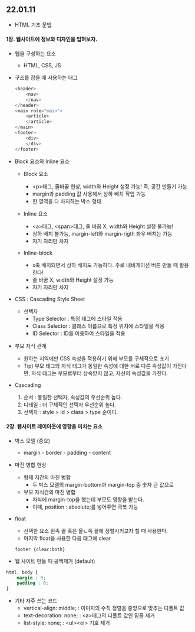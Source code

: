 ## 22.01.11 
* HTML 기초 문법

#### 1장. 웹사이트에 정보와 디자인을 입혀보자.

* 웹을 구성하는 요소
    * HTML, CSS, JS

* 구조를 잡을 때 사용하는 태그
    ```javascript
    <header>
        <nav>
        </nav>
    </header>
    <main role="main">
        <article>
        </article>
    </main>
    <footer>
        <div>
        </div>
    </footer>
    ```
* Block 요소와 Inline 요소
    * Block 요소
        * \<p>태그, 줄바꿈 현상, width와 Height 설정 가능! 즉, 공간 만들기 가능
        * margin과 padding 값 사용해서 상하 배치 작업 가능
        * 한 영역을 다 차지하는 박스 형태 
    * Inline 요소
        * \<a>태그, \<span>태그, 줄 바꿈 X, width와 Height 설정 불가능!
        * 상하 배치 불가능, margin-left와 margin-rigth 좌우 배치는 가능
        * 자기 자리만 차지

    * Inline-block 
        * x축 배치되면서 상하 배치도 가능하다. 주로 내비게이션 버튼 만들 때 활용한다!
        * 줄 바꿈 X, width와 Height 설정 가능
        * 자기 자리만 차지
    
* CSS : Cascading Style Sheet
    * 선택자 
        * Type Selector : 특정 태그에 스타일 적용
        * Class Selector : 클래스 이름으로 특정 위치에 스타일을 적용
        * ID Selector : ID를 이용하여 스타일을 적용
* 부모 자식 관계
    * 원하는 지역에만 CSS 속성을 적용하기 위해 부모를 구체적으로 표기
    * Tip) 부모 태그와 자식 태그가 동일한 속성에 대한 서로 다른 속성값이 가진다면, 자식 태그는 부모로부터 상속받지 않고, 자신의 속성값을 가진다.
* Cascading
    1. 순서 : 동일한 선택자, 속성값의 우선순위 높다.
    2. 디테일 : 더 구체적인 선택자 우선순위 높다.
    3. 선택자 : style > id > class > type 순이다.


#### 2장. 웹사이트 레이아웃에 영향을 미치는 요소
* 박스 모델 (중요)
    * margin - border - padding - content
* 마진 병합 현상 
    * 형제 지간의 마진 병합
        * 두 박스 모델의 margin-bottom과 margin-top 중 숫자 큰 값으로 
    * 부모 자식간의 마진 병합
        * 자식에 margin-top을 했는데 부모도 영향을 받는다.
        * 이때, position : absolute;를 넣어주면 극복 가능
    
* float
    * 선택한 요소 왼족 끝 혹은 올ㄴ쪽 끝에 정렬시키고자 할 때 사용한다.
    * 마지막 float을 사용한 다음 태그에 clear
    ``` 
    footer {clear:both}
    ```
* 웹 사이트 만들 때 공백제거 (default)
```css
html, body {
    margin : 0;
    padding : 0;
}
```
* 기타 자주 쓰는 코드
    * vertical-align: middle; : 이미지의 수직 정렬을 중앙으로 맞추는 디폴트 값
    * text-decoration: none; : \<a>태그의 디폴트 값인 밑줄 제거
    * list-style: none; : \<ul>\<ol> 기호 제거

